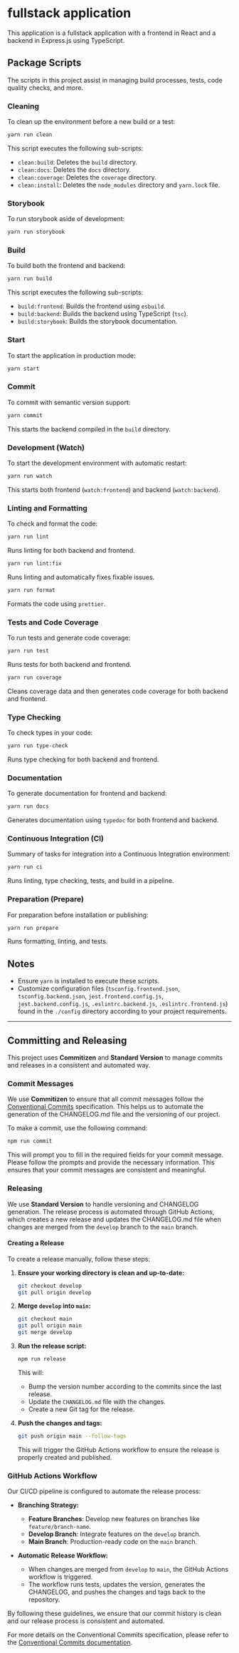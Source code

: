 # fullstack application

This application is a fullstack application with a frontend in React and a backend in Express.js using TypeScript. 

## Package Scripts

The scripts in this project assist in managing build processes, tests, code quality checks, and more.

### Cleaning

To clean up the environment before a new build or a test:

```bash
yarn run clean
```

This script executes the following sub-scripts:
- `clean:build`: Deletes the `build` directory.
- `clean:docs`: Deletes the `docs` directory.
- `clean:coverage`: Deletes the `coverage` directory.
- `clean:install`: Deletes the `node_modules` directory and `yarn.lock` file.

### Storybook

To run storybook aside of development:

```bash
yarn run storybook
```

### Build

To build both the frontend and backend:

```bash
yarn run build
```

This script executes the following sub-scripts:
- `build:frontend`: Builds the frontend using `esbuild`.
- `build:backend`: Builds the backend using TypeScript (`tsc`).
- `build:storybook`: Builds the storybook documentation.

### Start

To start the application in production mode:

```bash
yarn start
```

### Commit

To commit with semantic version support:

```bash
yarn commit
```

This starts the backend compiled in the `build` directory.

### Development (Watch)

To start the development environment with automatic restart:

```bash
yarn run watch
```

This starts both frontend (`watch:frontend`) and backend (`watch:backend`).

### Linting and Formatting

To check and format the code:

```bash
yarn run lint
```

Runs linting for both backend and frontend.

```bash
yarn run lint:fix
```

Runs linting and automatically fixes fixable issues.

```bash
yarn run format
```

Formats the code using `prettier`.

### Tests and Code Coverage

To run tests and generate code coverage:

```bash
yarn run test
```

Runs tests for both backend and frontend.

```bash
yarn run coverage
```

Cleans coverage data and then generates code coverage for both backend and frontend.

### Type Checking

To check types in your code:

```bash
yarn run type-check
```

Runs type checking for both backend and frontend.

### Documentation

To generate documentation for frontend and backend:

```bash
yarn run docs
```

Generates documentation using `typedoc` for both frontend and backend.

### Continuous Integration (CI)

Summary of tasks for integration into a Continuous Integration environment:

```bash
yarn run ci
```

Runs linting, type checking, tests, and build in a pipeline.

### Preparation (Prepare)

For preparation before installation or publishing:

```bash
yarn run prepare
```

Runs formatting, linting, and tests.

## Notes

- Ensure `yarn` is installed to execute these scripts.
- Customize configuration files (`tsconfig.frontend.json`, `tsconfig.backend.json`, `jest.frontend.config.js`, `jest.backend.config.js`, `.eslintrc.backend.js`, `.eslintrc.frontend.js`) found in the `./config` directory according to your project requirements.

---

## Committing and Releasing

This project uses **Commitizen** and **Standard Version** to manage commits and releases in a consistent and automated way.

### Commit Messages

We use **Commitizen** to ensure that all commit messages follow the [Conventional Commits](https://www.conventionalcommits.org/en/v1.0.0/) specification. This helps us to automate the generation of the CHANGELOG.md file and the versioning of our project.

To make a commit, use the following command:

```sh
npm run commit
```

This will prompt you to fill in the required fields for your commit message. Please follow the prompts and provide the necessary information. This ensures that your commit messages are consistent and meaningful.

### Releasing

We use **Standard Version** to handle versioning and CHANGELOG generation. The release process is automated through GitHub Actions, which creates a new release and updates the CHANGELOG.md file when changes are merged from the `develop` branch to the `main` branch.

#### Creating a Release

To create a release manually, follow these steps:

1. **Ensure your working directory is clean and up-to-date:**

    ```sh
    git checkout develop
    git pull origin develop
    ```

2. **Merge `develop` into `main`:**

    ```sh
    git checkout main
    git pull origin main
    git merge develop
    ```

3. **Run the release script:**

    ```sh
    npm run release
    ```

    This will:
    - Bump the version number according to the commits since the last release.
    - Update the `CHANGELOG.md` file with the changes.
    - Create a new Git tag for the release.

4. **Push the changes and tags:**

    ```sh
    git push origin main --follow-tags
    ```

    This will trigger the GitHub Actions workflow to ensure the release is properly created and published.

### GitHub Actions Workflow

Our CI/CD pipeline is configured to automate the release process:

- **Branching Strategy:**
  - **Feature Branches**: Develop new features on branches like `feature/branch-name`.
  - **Develop Branch**: Integrate features on the `develop` branch.
  - **Main Branch**: Production-ready code on the `main` branch.

- **Automatic Release Workflow:**
  - When changes are merged from `develop` to `main`, the GitHub Actions workflow is triggered.
  - The workflow runs tests, updates the version, generates the CHANGELOG, and pushes the changes and tags back to the repository.

By following these guidelines, we ensure that our commit history is clean and our release process is consistent and automated.

For more details on the Conventional Commits specification, please refer to the [Conventional Commits documentation](https://www.conventionalcommits.org/en/v1.0.0/).